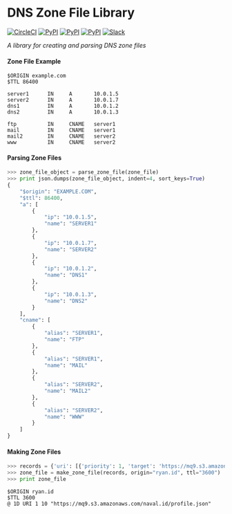 # DNS Zone File Library

[![CircleCI](https://img.shields.io/circleci/project/blockstack/dns-zone-file-py/master.svg)](https://circleci.com/gh/blockstack/dns-zone-file-py/tree/master)
[![PyPI](https://img.shields.io/pypi/v/blockstack-zones.svg)](https://pypi.python.org/pypi/blockstack-zones/)
[![PyPI](https://img.shields.io/pypi/dm/blockstack-zones.svg)](https://pypi.python.org/pypi/blockstack-zones/)
[![PyPI](https://img.shields.io/pypi/l/blockstack-zones.svg)](https://pypi.python.org/pypi/blockstack-zones/)
[![Slack](http://slack.blockstack.org/badge.svg)](http://slack.blockstack.org/)

*A library for creating and parsing DNS zone files*

#### Zone File Example

```
$ORIGIN example.com
$TTL 86400

server1      IN     A       10.0.1.5
server2      IN     A       10.0.1.7
dns1         IN     A       10.0.1.2
dns2         IN     A       10.0.1.3

ftp          IN     CNAME   server1
mail         IN     CNAME   server1
mail2        IN     CNAME   server2
www          IN     CNAME   server2
```

#### Parsing Zone Files

```python
>>> zone_file_object = parse_zone_file(zone_file)
>>> print json.dumps(zone_file_object, indent=4, sort_keys=True)
{
    "$origin": "EXAMPLE.COM", 
    "$ttl": 86400, 
    "a": [
        {
            "ip": "10.0.1.5", 
            "name": "SERVER1"
        }, 
        {
            "ip": "10.0.1.7", 
            "name": "SERVER2"
        }, 
        {
            "ip": "10.0.1.2", 
            "name": "DNS1"
        }, 
        {
            "ip": "10.0.1.3", 
            "name": "DNS2"
        }
    ], 
    "cname": [
        {
            "alias": "SERVER1", 
            "name": "FTP"
        }, 
        {
            "alias": "SERVER1", 
            "name": "MAIL"
        }, 
        {
            "alias": "SERVER2", 
            "name": "MAIL2"
        }, 
        {
            "alias": "SERVER2", 
            "name": "WWW"
        }
    ]
}
```

#### Making Zone Files

```python
>>> records = {'uri': [{'priority': 1, 'target': 'https://mq9.s3.amazonaws.com/naval.id/profile.json', 'name': '@', 'weight': 10, 'ttl': '1D'}]}
>>> zone_file = make_zone_file(records, origin="ryan.id", ttl="3600")
>>> print zone_file
```

```
$ORIGIN ryan.id
$TTL 3600
@ 1D URI 1 10 "https://mq9.s3.amazonaws.com/naval.id/profile.json"
```
